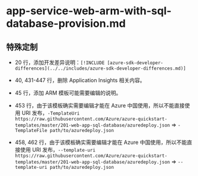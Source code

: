 # app-service-web-arm-with-sql-database-provision.md

## 特殊定制

* 20 行，添加开发差异说明：`[!INCLUDE [azure-sdk-developer-differences](../../includes/azure-sdk-developer-differences.md)]`

* 40, 431-447 行，删除 Application Insights 相关内容。

* 45 行，添加 ARM 模板可能需要编辑的说明。

* 453 行，由于该模板确实需要编辑才能在 Azure 中国使用，所以不能直接使用 URI 发布，`-TemplateUri https://raw.githubusercontent.com/Azure/azure-quickstart-templates/master/201-web-app-sql-database/azuredeploy.json` => `-TemplateFile path/to/azuredeploy.json`

* 458, 462 行，由于该模板确实需要编辑才能在 Azure 中国使用，所以不能直接使用 URI 发布，`--template-uri https://raw.githubusercontent.com/Azure/azure-quickstart-templates/master/201-web-app-sql-database/azuredeploy.json` => `--template-uri path/to/azuredeploy.json`